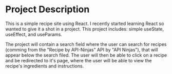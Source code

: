 # Project Description

This is a simple recipe site using React. I recently started learning React so wanted to give it a shot in a project. This project includes: simple useState, useEffect, and useParams.

The project will contain a search field where the user can search for recipes (comming from the "Recipe by API-Ninjas" API by "API Ninjas"), that will appear below the search filed. The user will then be able to click on a recipe and be redirected to it's page, where the user will be able to view the recipe's ingredients and instructions.
